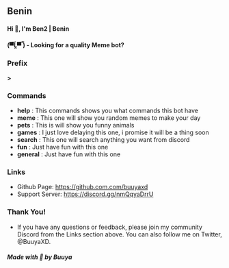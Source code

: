 ## Benin

#### Hi 👋, I'm Ben2 | Benin      
#### (▀̿Ĺ̯▀̿ ̿) - Looking for a quality Meme bot?

### Prefix
**>**
      
### Commands
- **help** : This commands shows you what commands this bot have
- **meme** : This one will show you random memes to make your day
- **pets** : This is will show you funny animals
- **games** : I just love delaying this one, i promise it will be a thing soon
- **search** : This one will search anything you want from discord
- **fun** : Just have fun with this one
- **general** : Just have fun with this one
      
### Links
- Github Page: https://github.com.com/buuyaxd
- Support Server: https://discord.gg/nmQqyaDrrU
      
### Thank You!
- If you have any questions or feedback, please join my community Discord from the Links section above. You can also follow me on Twitter, @BuuyaXD.
    
##### Made with 🧡 by Buuya
